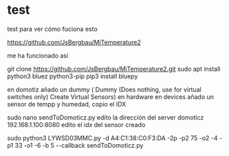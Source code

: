 # test
test para ver cómo fuciona esto

https://github.com/JsBergbau/MiTemperature2

me ha funcionado así

git clone https://github.com/JsBergbau/MiTemperature2.git
sudo apt install python3 bluez python3-pip
pip3 install bluepy


en domotiz añado un dummy (	Dummy (Does nothing, use for virtual switches only) Create Virtual Sensors)  en hardware
en devices añado un sensor de tempp y humedad, copio el IDX


sudo nano sendToDomoticz.py 
edito la dirección del server domoticz 192.168.1.100:8080
edito el idx del sensor creado

sudo python3 LYWSD03MMC.py -d A4:C1:38:C0:F3:DA -2p -p2 75 -o2 -4 -p1 33 -o1 -6 -b 5 --callback sendToDomoticz.py
